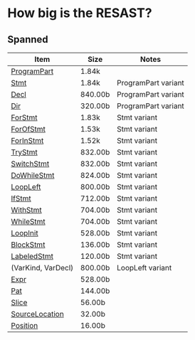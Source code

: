# How big is the RESAST?

## Spanned

| Item                                                                                    | Size    | Notes               |
| ---                                                                                     | ----    | ---                 |
|[ProgramPart](https://docs.rs/resast/0.5.0/resast/spanned/enum.ProgramPart.html)         |   1.84k |                     |
|[Stmt](https://docs.rs/resast/0.5.0/resast/spanned/stmt/enum.Stmt.html)                  |   1.84k | ProgramPart variant |
|[Decl](https://docs.rs/resast/0.5.0/resast/spanned/decl/enum.Decl.html)                  | 840.00b | ProgramPart variant |
|[Dir](https://docs.rs/resast/0.5.0/resast/spanned/struct.Dir.html)                       | 320.00b | ProgramPart variant |
|[ForStmt](https://docs.rs/resast/0.5.0/resast/spanned/stmt/struct.ForStmt.html)          |   1.83k |        Stmt variant |
|[ForOfStmt](https://docs.rs/resast/0.5.0/resast/spanned/stmt/struct.ForOfStmt.html)      |   1.53k |        Stmt variant |
|[ForInStmt](https://docs.rs/resast/0.5.0/resast/spanned/stmt/struct.ForInStmt.html)      |   1.52k |        Stmt variant |
|[TryStmt](https://docs.rs/resast/0.5.0/resast/spanned/stmt/struct.TryStmt.html)          | 832.00b |        Stmt variant |
|[SwitchStmt](https://docs.rs/resast/0.5.0/resast/spanned/stmt/struct.SwitchStmt.html)    | 832.00b |        Stmt variant |
|[DoWhileStmt](https://docs.rs/resast/0.5.0/resast/spanned/stmt/struct.DoWhileStmt.html)  | 824.00b |        Stmt variant |
|[LoopLeft](https://docs.rs/resast/0.5.0/resast/spanned/stmt/enum.LoopLeft.html)          | 800.00b |        Stmt variant |
|[IfStmt](https://docs.rs/resast/0.5.0/resast/spanned/stmt/struct.IfStmt.html)            | 712.00b |        Stmt variant |
|[WithStmt](https://docs.rs/resast/0.5.0/resast/spanned/stmt/struct.WithStmt.html)        | 704.00b |        Stmt variant |
|[WhileStmt](https://docs.rs/resast/0.5.0/resast/spanned/stmt/struct.WhileStmt.html)      | 704.00b |        Stmt variant |
|[LoopInit](https://docs.rs/resast/0.5.0/resast/spanned/stmt/enum.LoopInit.html)          | 528.00b |        Stmt variant |
|[BlockStmt](https://docs.rs/resast/0.5.0/resast/spanned/stmt/struct.BlockStmt.html)      | 136.00b |        Stmt variant |
|[LabeledStmt](https://docs.rs/resast/0.5.0/resast/spanned/stmt/struct.LabeledStmt.html)  | 120.00b |        Stmt variant |
|(VarKind, VarDecl)                                                                       | 800.00b |    LoopLeft variant |
|[Expr](https://docs.rs/resast/0.5.0/resast/spanned/expr/enum.Expr.html)                  | 528.00b |                     |
|[Pat](https://docs.rs/resast/0.5.0/resast/spanned/pat/enum.Pat.html)                     | 144.00b |                     |
|[Slice](https://docs.rs/resast/0.5.0/resast/spanned/struct.Slice.html)                   |  56.00b |                     |
|[SourceLocation](https://docs.rs/resast/0.5.0/resast/spanned/struct.SourceLocation.html) |  32.00b |                     |
|[Position](https://docs.rs/resast/0.5.0/resast/spanned/struct.Position.html)             |  16.00b |                     |
